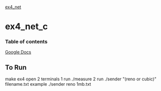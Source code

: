
[ex4_net](https://github.com/11sdz/ex4_net_c/)
# ex4_net_c
### Table of contents
[Google Docs](https://docs.google.com/document/d/1RXLC6avHmxrM6UJ2W5WMFCVqxP4nxs6NfjOwUP5whTo/edit)
 
## To Run

make ex4
open 2 terminals
1 run ./measure
2 run ./sender "(reno or cubic)" filename.txt example ./sender reno 1mb.txt
